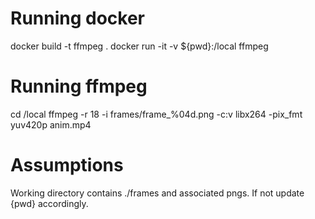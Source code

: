 # Running docker
docker build -t ffmpeg .
docker run -it -v ${pwd}:/local ffmpeg

# Running ffmpeg
cd /local
ffmpeg -r 18 -i frames/frame_%04d.png -c:v libx264 -pix_fmt yuv420p anim.mp4

# Assumptions
Working directory contains ./frames and associated pngs. If not update {pwd} accordingly.